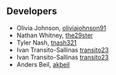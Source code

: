 ## Developers

* Olivia Johnson, [oliviajohnson91](https://github.com/oliviajohnson91)
* Nathan Whitney, [the29ster](https://github.com/the29ster)
* Tyler Nash, [tnash321](https://github.com/tnash321)
* Ivan Transito-Sallinas [transito23](https://github.com/transito23)
* Ivan Transito-Sallinas [transito23](https://github.com/transito23)
* Anders Beil, [akbeil](https://github.com/akbeil)
